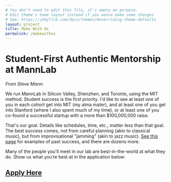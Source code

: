 ```yaml
---
# You don't need to edit this file, it's empty on purpose.
# Edit theme's home layout instead if you wanna make some changes
# See: https://jekyllrb.com/docs/themes/#overriding-theme-defaults
layout: project
title: Make With Us
permalink: /makewithus
---
```

# Student-First Authentic Mentorship at MannLab
*From Steve Mann:*

We run MannLab in Silicon Valley, Shenzhen, and Toronto, using the MIT method. Student success is the first priority. I'd like to see at least one of you in each cohort get into MIT (my alma mater), and at least one of you get into Stanford (where I also spent much of my time), or at least one of you co-found a successful startup with a more than $100,000,000 raise.

That's our goal. Details like schedules, time, etc., matter less than that goal. The best success comes, not from careful planning (akin to classical music), but from improvisational "jamming" (akin to jazz music). [See this page](/news) for examples of past success, and there are dozens more. 

Many of the people you'll meet in our lab are best-in-the-world at what they do. Show us what you’re best at in the application below:

## [Apply Here](https://docs.google.com/forms/d/e/1FAIpQLSfAmqeTgRpdEpD1uDEmd8FiyHIHo3jby7kHLyZn9zhV2at8RQ/viewform)
